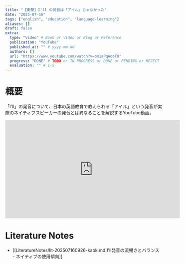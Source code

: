 ```yaml
---
title: "【衝撃】I'll の発音は「アイル」じゃなかった"
date: "2025-07-16"
tags: ["english", "education", "language-learning"]
aliases: []
draft: false
extra:
  type: "Video" # Book or Video or Blog or Reference
  publication: "YouTube"
  published_at: "" # yyyy-mm-dd
  authors: []
  url: "https://www.youtube.com/watch?v=om1aPqAooTU"
  progress: "DONE" # TODO or IN PROGRESS or DONE or PENDING or REJECT
  evaluation: "" # 1-5
---
```


# 概要

「I'll」の発音について、日本の英語教育で教えられる「アイル」という発音が実際のネイティブスピーカーの発音とは異なることを解説するYouTube動画。

<iframe width="560" height="315" src="https://www.youtube.com/embed/om1aPqAooTU?si=2T_XRo2jKlDrqOfr" title="YouTube video player" frameborder="0" allow="accelerometer; autoplay; clipboard-write; encrypted-media; gyroscope; picture-in-picture; web-share" referrerpolicy="strict-origin-when-cross-origin" allowfullscreen></iframe>

# Literature Notes

- [[LiteratureNotes/lit-202507160926-kabk.md|I'll発音の流暢さとバランス - ネイティブの使用傾向]]
